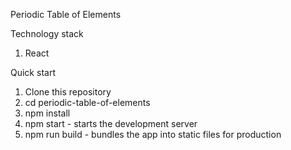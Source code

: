 Periodic Table of  Elements

Technology stack
1. React

Quick start
1. Clone this repository
2. cd periodic-table-of-elements
3. npm install
4. npm start - starts the development server
5. npm run build - bundles the app into static files for production